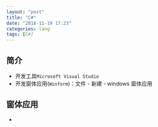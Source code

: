 ```yaml
---
layout: "post"
title: "C#"
date: "2018-11-19 17:23"
categories: lang
tags: [C#]
---
```


## 简介

- 开发工具`Microsoft Visual Studio`
- 开发窗体应用(`Winform`)：文件 - 新建 - windows 窗体应用

## 窗体应用

-






